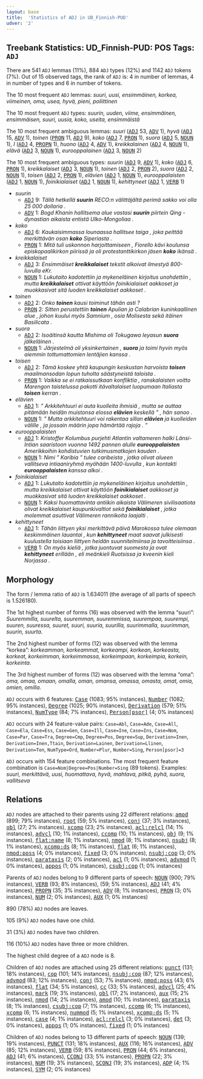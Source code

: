 ```yaml
---
layout: base
title:  'Statistics of ADJ in UD_Finnish-PUD'
udver: '2'
---
```


## Treebank Statistics: UD_Finnish-PUD: POS Tags: `ADJ`

There are 541 `ADJ` lemmas (11%), 884 `ADJ` types (12%) and 1142 `ADJ` tokens (7%).
Out of 15 observed tags, the rank of `ADJ` is: 4 in number of lemmas, 4 in number of types and 6 in number of tokens.

The 10 most frequent `ADJ` lemmas: <em>suuri, uusi, ensimmäinen, korkea, viimeinen, oma, usea, hyvä, pieni, poliittinen</em>

The 10 most frequent `ADJ` types:  <em>suurin, uuden, viime, ensimmäinen, ensimmäisen, suuri, uusia, koko, useita, ensimmäistä</em>

The 10 most frequent ambiguous lemmas: <em>suuri</em> (<tt><a href="fi_pud-pos-ADJ.html">ADJ</a></tt> 53, <tt><a href="fi_pud-pos-ADV.html">ADV</a></tt> 1), <em>hyvä</em> (<tt><a href="fi_pud-pos-ADJ.html">ADJ</a></tt> 15, <tt><a href="fi_pud-pos-ADV.html">ADV</a></tt> 1), <em>toinen</em> (<tt><a href="fi_pud-pos-PRON.html">PRON</a></tt> 11, <tt><a href="fi_pud-pos-ADJ.html">ADJ</a></tt> 9), <em>koko</em> (<tt><a href="fi_pud-pos-ADJ.html">ADJ</a></tt> 7, <tt><a href="fi_pud-pos-PRON.html">PRON</a></tt> 1), <em>suora</em> (<tt><a href="fi_pud-pos-ADJ.html">ADJ</a></tt> 5, <tt><a href="fi_pud-pos-NOUN.html">NOUN</a></tt> 1), <em>I</em> (<tt><a href="fi_pud-pos-ADJ.html">ADJ</a></tt> 4, <tt><a href="fi_pud-pos-PROPN.html">PROPN</a></tt> 1), <em>huono</em> (<tt><a href="fi_pud-pos-ADJ.html">ADJ</a></tt> 4, <tt><a href="fi_pud-pos-ADV.html">ADV</a></tt> 1), <em>kreikkalainen</em> (<tt><a href="fi_pud-pos-ADJ.html">ADJ</a></tt> 4, <tt><a href="fi_pud-pos-NOUN.html">NOUN</a></tt> 1), <em>elävä</em> (<tt><a href="fi_pud-pos-ADJ.html">ADJ</a></tt> 3, <tt><a href="fi_pud-pos-NOUN.html">NOUN</a></tt> 1), <em>eurooppalainen</em> (<tt><a href="fi_pud-pos-ADJ.html">ADJ</a></tt> 3, <tt><a href="fi_pud-pos-NOUN.html">NOUN</a></tt> 2)

The 10 most frequent ambiguous types:  <em>suurin</em> (<tt><a href="fi_pud-pos-ADJ.html">ADJ</a></tt> 9, <tt><a href="fi_pud-pos-ADV.html">ADV</a></tt> 1), <em>koko</em> (<tt><a href="fi_pud-pos-ADJ.html">ADJ</a></tt> 6, <tt><a href="fi_pud-pos-PRON.html">PRON</a></tt> 1), <em>kreikkalaiset</em> (<tt><a href="fi_pud-pos-ADJ.html">ADJ</a></tt> 3, <tt><a href="fi_pud-pos-NOUN.html">NOUN</a></tt> 1), <em>toinen</em> (<tt><a href="fi_pud-pos-ADJ.html">ADJ</a></tt> 2, <tt><a href="fi_pud-pos-PRON.html">PRON</a></tt> 2), <em>suora</em> (<tt><a href="fi_pud-pos-ADJ.html">ADJ</a></tt> 2, <tt><a href="fi_pud-pos-NOUN.html">NOUN</a></tt> 1), <em>toisen</em> (<tt><a href="fi_pud-pos-ADJ.html">ADJ</a></tt> 2, <tt><a href="fi_pud-pos-PRON.html">PRON</a></tt> 1), <em>elävien</em> (<tt><a href="fi_pud-pos-ADJ.html">ADJ</a></tt> 1, <tt><a href="fi_pud-pos-NOUN.html">NOUN</a></tt> 1), <em>eurooppalaisten</em> (<tt><a href="fi_pud-pos-ADJ.html">ADJ</a></tt> 1, <tt><a href="fi_pud-pos-NOUN.html">NOUN</a></tt> 1), <em>foinikialaiset</em> (<tt><a href="fi_pud-pos-ADJ.html">ADJ</a></tt> 1, <tt><a href="fi_pud-pos-NOUN.html">NOUN</a></tt> 1), <em>kehittyneet</em> (<tt><a href="fi_pud-pos-ADJ.html">ADJ</a></tt> 1, <tt><a href="fi_pud-pos-VERB.html">VERB</a></tt> 1)


* <em>suurin</em>
  * <tt><a href="fi_pud-pos-ADJ.html">ADJ</a></tt> 9: <em>Tällä hetkellä <b>suurin</b> RECO:n välittäjältä perimä sakko voi olla 25 000 dollaria .</em>
  * <tt><a href="fi_pud-pos-ADV.html">ADV</a></tt> 1: <em>Bogd Khanin hallitsema alue vastasi <b>suurin</b> piirtein Qing -dynastian aikaista entistä Ulko-Mongoliaa .</em>
* <em>koko</em>
  * <tt><a href="fi_pud-pos-ADJ.html">ADJ</a></tt> 6: <em>Kaukaisimmassa lounaassa hallitsee taiga , joka peittää merkittävän osan <b>koko</b> Siperiasta .</em>
  * <tt><a href="fi_pud-pos-PRON.html">PRON</a></tt> 1: <em>Mitä tuli uskonnon harjoittamiseen , Fiorello kävi koulunsa episkopaalikirkon piirissä ja oli protestanttikirkon jäsen <b>koko</b> ikänsä .</em>
* <em>kreikkalaiset</em>
  * <tt><a href="fi_pud-pos-ADJ.html">ADJ</a></tt> 3: <em>Ensimmäiset <b>kreikkalaiset</b> tekstit alkoivat ilmestyä 800-luvulla eKr.</em>
  * <tt><a href="fi_pud-pos-NOUN.html">NOUN</a></tt> 1: <em>Lukutaito kadotettiin ja mykeneläinen kirjoitus unohdettiin , mutta <b>kreikkalaiset</b> ottivat käyttöön foinikialaiset aakkoset ja muokkasivat sitä luoden kreikkalaiset aakkoset .</em>
* <em>toinen</em>
  * <tt><a href="fi_pud-pos-ADJ.html">ADJ</a></tt> 2: <em>Onko <b>toinen</b> kausi toiminut tähän asti ?</em>
  * <tt><a href="fi_pud-pos-PRON.html">PRON</a></tt> 2: <em>Sitten perustettiin <b>toinen</b> Apulian ja Calabrian kuninkaallinen alue , johon kuului myös Samnium , osia Molisesta sekä itäinen Basilicata .</em>
* <em>suora</em>
  * <tt><a href="fi_pud-pos-ADJ.html">ADJ</a></tt> 2: <em>Isoäitinsä kautta Mishima oli Tokugawa Ieyasun <b>suora</b> jälkeläinen .</em>
  * <tt><a href="fi_pud-pos-NOUN.html">NOUN</a></tt> 1: <em>Järjestelmä oli yksinkertainen , <b>suora</b> ja toimi hyvin myös aiemmin tottumattomien lentäjien kanssa .</em>
* <em>toisen</em>
  * <tt><a href="fi_pud-pos-ADJ.html">ADJ</a></tt> 2: <em>Tämä koskee yhtä kaupungin keskustan harvoista <b>toisen</b> maailmansodan lopun tuholta säästyneistä taloista .</em>
  * <tt><a href="fi_pud-pos-PRON.html">PRON</a></tt> 1: <em>Vaikka se ei ratkaissutkaan konfliktia , ranskalaisten voitto Marengon taistelussa pakotti itävaltalaiset luopumaan Italiasta <b>toisen</b> kerran .</em>
* <em>elävien</em>
  * <tt><a href="fi_pud-pos-ADJ.html">ADJ</a></tt> 1: <em>” Arkkitehtuuri ei auta kuolleita ihmisiä , mutta se auttaa pitämään heidän muistonsa elossa <b>elävien</b> keskellä ” , hän sanoo .</em>
  * <tt><a href="fi_pud-pos-NOUN.html">NOUN</a></tt> 1: <em>” Mutta arkkitehtuuri voi rakentaa sillan <b>elävien</b> ja kuolleiden välille , ja jossain määrin jopa hämärtää rajoja . ”</em>
* <em>eurooppalaisten</em>
  * <tt><a href="fi_pud-pos-ADJ.html">ADJ</a></tt> 1: <em>Kristoffer Kolumbus purjehti Atlantin valtameren halki Länsi-Intian saaristoon vuonna 1492 pannen alulle <b>eurooppalaisten</b> Amerikkoihin kohdistuvien tutkimusmatkojen kauden .</em>
  * <tt><a href="fi_pud-pos-NOUN.html">NOUN</a></tt> 1: <em>Nimi ” Karibia ” tulee caribeista , jotka olivat alueen vallitseva intiaaniryhmä myöhään 1400-luvulla , kun kontakti <b>eurooppalaisten</b> kanssa alkoi .</em>
* <em>foinikialaiset</em>
  * <tt><a href="fi_pud-pos-ADJ.html">ADJ</a></tt> 1: <em>Lukutaito kadotettiin ja mykeneläinen kirjoitus unohdettiin , mutta kreikkalaiset ottivat käyttöön <b>foinikialaiset</b> aakkoset ja muokkasivat sitä luoden kreikkalaiset aakkoset .</em>
  * <tt><a href="fi_pud-pos-NOUN.html">NOUN</a></tt> 1: <em>Kaksi huomattavinta antiikin aikaista Välimeren sivilisaatiota olivat kreikkalaiset kaupunkivaltiot sekä <b>foinikialaiset</b> , jotka molemmat asuttivat Välimeren rannikoita laajalti .</em>
* <em>kehittyneet</em>
  * <tt><a href="fi_pud-pos-ADJ.html">ADJ</a></tt> 1: <em>Tähän liittyen yksi merkittävä päivä Marokossa tulee olemaan keskimmäinen lauantai , kun <b>kehittyneet</b> maat saavat julkisesti kuulustella toisiaan liittyen heidän suunnitelmiinsa ja tavoitteisiinsa .</em>
  * <tt><a href="fi_pud-pos-VERB.html">VERB</a></tt> 1: <em>On myös kieliä , jotka juontuvat suomesta ja ovat <b>kehittyneet</b> erillään , eli meänkieli Ruotsissa ja kveenin kieli Norjassa .</em>

## Morphology

The form / lemma ratio of `ADJ` is 1.634011 (the average of all parts of speech is 1.526180).

The 1st highest number of forms (16) was observed with the lemma “suuri”: <em>Suuremmilla, suurelta, suuremman, suuremmissa, suurempaa, suurempi, suuren, suuressa, suuret, suuri, suuria, suurilla, suurimmalla, suurimman, suurin, suurta</em>.

The 2nd highest number of forms (12) was observed with the lemma “korkea”: <em>korkeamman, korkeammat, korkeampi, korkean, korkeasta, korkeat, korkeimman, korkeimmassa, korkeimpaan, korkeimpia, korkein, korkeinta</em>.

The 3rd highest number of forms (12) was observed with the lemma “oma”: <em>oma, omaa, omaan, omalla, oman, omansa, omassa, omasta, omat, omia, omien, omilla</em>.

`ADJ` occurs with 6 features: <tt><a href="fi_pud-feat-Case.html">Case</a></tt> (1083; 95% instances), <tt><a href="fi_pud-feat-Number.html">Number</a></tt> (1082; 95% instances), <tt><a href="fi_pud-feat-Degree.html">Degree</a></tt> (1025; 90% instances), <tt><a href="fi_pud-feat-Derivation.html">Derivation</a></tt> (579; 51% instances), <tt><a href="fi_pud-feat-NumType.html">NumType</a></tt> (84; 7% instances), <tt><a href="fi_pud-feat-Person-psor.html">Person[psor]</a></tt> (4; 0% instances)

`ADJ` occurs with 24 feature-value pairs: `Case=Abl`, `Case=Ade`, `Case=All`, `Case=Ela`, `Case=Ess`, `Case=Gen`, `Case=Ill`, `Case=Ine`, `Case=Ins`, `Case=Nom`, `Case=Par`, `Case=Tra`, `Degree=Cmp`, `Degree=Pos`, `Degree=Sup`, `Derivation=Inen`, `Derivation=Inen,Ttain`, `Derivation=Lainen`, `Derivation=Llinen`, `Derivation=Ton`, `NumType=Ord`, `Number=Plur`, `Number=Sing`, `Person[psor]=3`

`ADJ` occurs with 154 feature combinations.
The most frequent feature combination is `Case=Nom|Degree=Pos|Number=Sing` (89 tokens).
Examples: <em>suuri, merkittävä, uusi, huomattava, hyvä, mahtava, pitkä, pyhä, suora, vallitseva</em>


## Relations

`ADJ` nodes are attached to their parents using 22 different relations: <tt><a href="fi_pud-dep-amod.html">amod</a></tt> (899; 79% instances), <tt><a href="fi_pud-dep-root.html">root</a></tt> (59; 5% instances), <tt><a href="fi_pud-dep-conj.html">conj</a></tt> (37; 3% instances), <tt><a href="fi_pud-dep-obl.html">obl</a></tt> (27; 2% instances), <tt><a href="fi_pud-dep-xcomp.html">xcomp</a></tt> (23; 2% instances), <tt><a href="fi_pud-dep-acl-relcl.html">acl:relcl</a></tt> (14; 1% instances), <tt><a href="fi_pud-dep-advcl.html">advcl</a></tt> (10; 1% instances), <tt><a href="fi_pud-dep-ccomp.html">ccomp</a></tt> (10; 1% instances), <tt><a href="fi_pud-dep-obj.html">obj</a></tt> (9; 1% instances), <tt><a href="fi_pud-dep-flat-name.html">flat:name</a></tt> (8; 1% instances), <tt><a href="fi_pud-dep-nmod.html">nmod</a></tt> (8; 1% instances), <tt><a href="fi_pud-dep-nsubj.html">nsubj</a></tt> (8; 1% instances), <tt><a href="fi_pud-dep-xcomp-ds.html">xcomp:ds</a></tt> (8; 1% instances), <tt><a href="fi_pud-dep-flat.html">flat</a></tt> (6; 1% instances), <tt><a href="fi_pud-dep-nmod-poss.html">nmod:poss</a></tt> (4; 0% instances), <tt><a href="fi_pud-dep-fixed.html">fixed</a></tt> (3; 0% instances), <tt><a href="fi_pud-dep-nsubj-cop.html">nsubj:cop</a></tt> (3; 0% instances), <tt><a href="fi_pud-dep-parataxis.html">parataxis</a></tt> (2; 0% instances), <tt><a href="fi_pud-dep-acl.html">acl</a></tt> (1; 0% instances), <tt><a href="fi_pud-dep-advmod.html">advmod</a></tt> (1; 0% instances), <tt><a href="fi_pud-dep-appos.html">appos</a></tt> (1; 0% instances), <tt><a href="fi_pud-dep-csubj-cop.html">csubj:cop</a></tt> (1; 0% instances)

Parents of `ADJ` nodes belong to 9 different parts of speech: <tt><a href="fi_pud-pos-NOUN.html">NOUN</a></tt> (900; 79% instances), <tt><a href="fi_pud-pos-VERB.html">VERB</a></tt> (93; 8% instances),  (59; 5% instances), <tt><a href="fi_pud-pos-ADJ.html">ADJ</a></tt> (41; 4% instances), <tt><a href="fi_pud-pos-PROPN.html">PROPN</a></tt> (35; 3% instances), <tt><a href="fi_pud-pos-ADV.html">ADV</a></tt> (8; 1% instances), <tt><a href="fi_pud-pos-PRON.html">PRON</a></tt> (3; 0% instances), <tt><a href="fi_pud-pos-NUM.html">NUM</a></tt> (2; 0% instances), <tt><a href="fi_pud-pos-AUX.html">AUX</a></tt> (1; 0% instances)

890 (78%) `ADJ` nodes are leaves.

105 (9%) `ADJ` nodes have one child.

31 (3%) `ADJ` nodes have two children.

116 (10%) `ADJ` nodes have three or more children.

The highest child degree of a `ADJ` node is 8.

Children of `ADJ` nodes are attached using 25 different relations: <tt><a href="fi_pud-dep-punct.html">punct</a></tt> (131; 18% instances), <tt><a href="fi_pud-dep-cop.html">cop</a></tt> (101; 14% instances), <tt><a href="fi_pud-dep-nsubj-cop.html">nsubj:cop</a></tt> (87; 12% instances), <tt><a href="fi_pud-dep-advmod.html">advmod</a></tt> (83; 12% instances), <tt><a href="fi_pud-dep-conj.html">conj</a></tt> (53; 7% instances), <tt><a href="fi_pud-dep-nmod-poss.html">nmod:poss</a></tt> (43; 6% instances), <tt><a href="fi_pud-dep-flat.html">flat</a></tt> (34; 5% instances), <tt><a href="fi_pud-dep-cc.html">cc</a></tt> (33; 5% instances), <tt><a href="fi_pud-dep-advcl.html">advcl</a></tt> (25; 4% instances), <tt><a href="fi_pud-dep-mark.html">mark</a></tt> (19; 3% instances), <tt><a href="fi_pud-dep-obl.html">obl</a></tt> (17; 2% instances), <tt><a href="fi_pud-dep-aux.html">aux</a></tt> (15; 2% instances), <tt><a href="fi_pud-dep-nmod.html">nmod</a></tt> (14; 2% instances), <tt><a href="fi_pud-dep-amod.html">amod</a></tt> (10; 1% instances), <tt><a href="fi_pud-dep-parataxis.html">parataxis</a></tt> (8; 1% instances), <tt><a href="fi_pud-dep-csubj-cop.html">csubj:cop</a></tt> (7; 1% instances), <tt><a href="fi_pud-dep-ccomp.html">ccomp</a></tt> (6; 1% instances), <tt><a href="fi_pud-dep-xcomp.html">xcomp</a></tt> (6; 1% instances), <tt><a href="fi_pud-dep-nummod.html">nummod</a></tt> (5; 1% instances), <tt><a href="fi_pud-dep-xcomp-ds.html">xcomp:ds</a></tt> (5; 1% instances), <tt><a href="fi_pud-dep-case.html">case</a></tt> (4; 1% instances), <tt><a href="fi_pud-dep-acl-relcl.html">acl:relcl</a></tt> (3; 0% instances), <tt><a href="fi_pud-dep-det.html">det</a></tt> (3; 0% instances), <tt><a href="fi_pud-dep-appos.html">appos</a></tt> (1; 0% instances), <tt><a href="fi_pud-dep-fixed.html">fixed</a></tt> (1; 0% instances)

Children of `ADJ` nodes belong to 13 different parts of speech: <tt><a href="fi_pud-pos-NOUN.html">NOUN</a></tt> (139; 19% instances), <tt><a href="fi_pud-pos-PUNCT.html">PUNCT</a></tt> (131; 18% instances), <tt><a href="fi_pud-pos-AUX.html">AUX</a></tt> (116; 16% instances), <tt><a href="fi_pud-pos-ADV.html">ADV</a></tt> (85; 12% instances), <tt><a href="fi_pud-pos-VERB.html">VERB</a></tt> (59; 8% instances), <tt><a href="fi_pud-pos-PRON.html">PRON</a></tt> (44; 6% instances), <tt><a href="fi_pud-pos-ADJ.html">ADJ</a></tt> (41; 6% instances), <tt><a href="fi_pud-pos-CCONJ.html">CCONJ</a></tt> (33; 5% instances), <tt><a href="fi_pud-pos-PROPN.html">PROPN</a></tt> (22; 3% instances), <tt><a href="fi_pud-pos-NUM.html">NUM</a></tt> (19; 3% instances), <tt><a href="fi_pud-pos-SCONJ.html">SCONJ</a></tt> (19; 3% instances), <tt><a href="fi_pud-pos-ADP.html">ADP</a></tt> (4; 1% instances), <tt><a href="fi_pud-pos-SYM.html">SYM</a></tt> (2; 0% instances)

